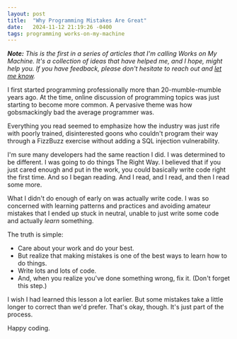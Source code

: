 ```yaml
---
layout: post
title:  "Why Programming Mistakes Are Great"
date:   2024-11-12 21:19:26 -0400
tags: programming works-on-my-machine
---
```


***Note:** This is the first in a series of articles that I'm calling Works on My Machine. It's a collection of ideas that have helped me, and I hope, might help you. If you have feedback, please don't hesitate to reach out and [let me know](mailto:david@bigtreetechnical.com).*

I first started programming professionally more than 20-mumble-mumble years ago. At the time, online discussion of programming topics was just starting to become more common. A pervasive theme was how gobsmackingly bad the average programmer was.

Everything you read seemed to emphasize how the industry was just rife with poorly trained, disinterested goons who couldn't program their way through a FizzBuzz exercise without adding a SQL injection vulnerability.

I'm sure many developers had the same reaction I did. I was determined to be different. I was going to do things The Right Way. I believed that if you just cared enough and put in the work, you could basically write code right the first time. And so I began reading. And I read, and I read, and then I read some more. 

What I didn't do enough of early on was actually write code. I was so concerned with learning patterns and practices and avoiding amateur mistakes that I ended up stuck in neutral, unable to just write some code and actually *learn* something.

The truth is simple:
* Care about your work and do your best.
* But realize that making mistakes is one of the best ways to learn how to do things.
* Write lots and lots of code.
* And, when you realize you've done something wrong, fix it. (Don't forget this step.)

I wish I had learned this lesson a lot earlier. But some mistakes take a little longer to correct than we'd prefer. That's okay, though. It's just part of the process.

Happy coding.